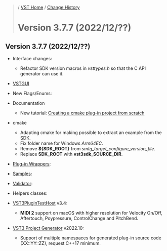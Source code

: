>/ [VST Home](../) / [Change History](./Index.md)
>
># Version 3.7.7 (2022/12/??)

## Version 3.7.7 (2022/12/??)

- Interface changes:
  - Refactor SDK version macros in *vsttypes.h* so that the C API generator can use it.

- [VSTGUI](../What+is+the+VST+3+SDK/VSTGUI.md)

- New Flags/Enums:
  
- Documentation
  - New tutorial: [Creating a cmake plug-in project from scratch](../Tutorials/Creating+a+plug-in+from+scratch.md)

- cmake
  - Adapting cmake for making possible to extract an example from the SDK.
  - Fix folder name for Windows *Arm64EC*.
  - Remove **${SDK_ROOT}** from *smtg_target_configure_version_file*.
  - Replace **SDK_ROOT** with **vst3sdk_SOURCE_DIR**.

- [Plug-in Wrappers](../What+is+the+VST+3+SDK/Wrappers/Index.md):

- [Samples](../What+is+the+VST+3+SDK/Plug-in+Examples.md):

- [Validator](../What+is+the+VST+3+SDK/Index.md#validator-command-line):

- Helpers classes:

- [VST3PluginTestHost](../What+is+the+VST+3+SDK/Plug-in+Test+Host.md) v3.4:
  - **MIDI 2** support on macOS with higher resolution for Velocity On/Off, Aftertouch, Poypressure, ControlChange and PitchBend.

- [VST3 Project Generator](../What+is+the+VST+3+SDK/Project+Generator.md) v2022.10:
  - Support of multiple namespaces for generated plug-in source code (XX::YY::ZZ), request C++17 minimum.
